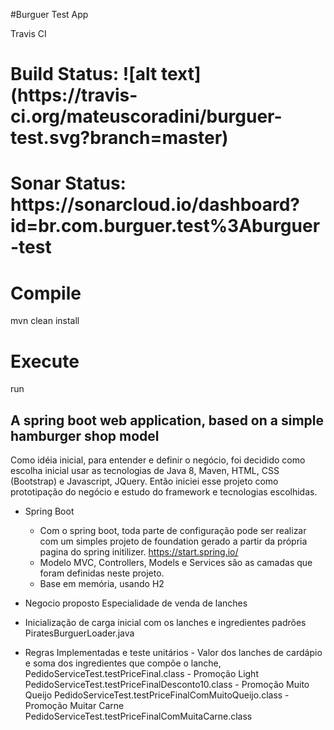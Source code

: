 #Burguer Test App

Travis CI

<h1> Build Status: ![alt text](https://travis-ci.org/mateuscoradini/burguer-test.svg?branch=master) </h1>

<h1> Sonar Status: https://sonarcloud.io/dashboard?id=br.com.burguer.test%3Aburguer-test </h2>


<h1>Compile </h1>

mvn clean install

<h1> Execute </h1>
run


<h2> A spring boot web application, based on a simple hamburger shop model</h2>

Como idéia inicial, para entender e definir o negócio, foi decidido como escolha inicial usar as tecnologias de Java 8, Maven, HTML, CSS (Bootstrap) e Javascript, JQuery.
Então iniciei esse projeto como prototipação do negócio e estudo do framework e tecnologias escolhidas.


- Spring Boot
  - Com o spring boot, toda parte de configuração pode ser realizar com um simples projeto de foundation gerado a partir da própria pagina do spring initilizer. https://start.spring.io/
  - Modelo MVC, Controllers, Models e Services são as camadas que foram definidas neste projeto.
  - Base em memória, usando H2
  

- Negocio proposto
Especialidade de venda de lanches

- Inicialização de carga inicial com os lanches e ingredientes padrões
  PiratesBurguerLoader.java


- Regras Implementadas e teste unitários
		- Valor dos lanches de cardápio e soma dos ingredientes que compõe o lanche, PedidoServiceTest.testPriceFinal.class
		- Promoção Light PedidoServiceTest.testPriceFinalDesconto10.class
		- Promoção Muito Queijo PedidoServiceTest.testPriceFinalComMuitoQueijo.class
		- Promoção Muitar Carne PedidoServiceTest.testPriceFinalComMuitaCarne.class
 



